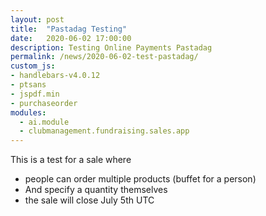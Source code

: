 ```yaml
---
layout: post
title:  "Pastadag Testing"
date:   2020-06-02 17:00:00
description: Testing Online Payments Pastadag
permalink: /news/2020-06-02-test-pastadag/
custom_js:
- handlebars-v4.0.12
- ptsans
- jspdf.min
- purchaseorder
modules:
  - ai.module
  - clubmanagement.fundraising.sales.app
---
```


This is a test for a sale where
- people can order multiple products (buffet for a person)
- And specify a quantity themselves
- the sale will close July 5th UTC

<clubmgmt-purchase-order-wizard saleid="688b702f-7404-4b71-9ff2-e34ad1b586b4"></clubmgmt-purchase-order-wizard>

<div data-saleid="688b702f-7404-4b71-9ff2-e34ad1b586b4"  data-title="Plaats je bestelling" data-buttontext="Bestellen"  data-nexttext="Nog een bestelling plaatsen" data-optional="email"></div>
